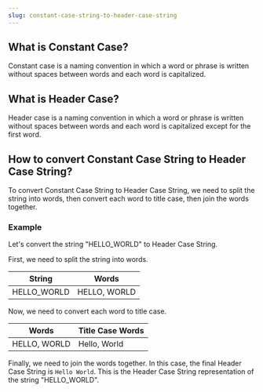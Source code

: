 ```yaml
---
slug: constant-case-string-to-header-case-string
---
```


## What is Constant Case?

Constant case is a naming convention in which a word or phrase is written without spaces between words and each word is capitalized.

## What is Header Case?

Header case is a naming convention in which a word or phrase is written without spaces between words and each word is capitalized except for the first word.

## How to convert Constant Case String to Header Case String?

To convert Constant Case String to Header Case String, we need to split the string into words, then convert each word to title case, then join the words together.

### Example

Let's convert the string "HELLO_WORLD" to Header Case String.

First, we need to split the string into words.

| String      | Words        |
| ----------- | ------------ |
| HELLO_WORLD | HELLO, WORLD |

Now, we need to convert each word to title case.

| Words        | Title Case Words |
| ------------ | ---------------- |
| HELLO, WORLD | Hello, World     |

Finally, we need to join the words together. In this case, the final Header Case String is `Hello World`. This is the Header Case String representation of the string "HELLO_WORLD".
